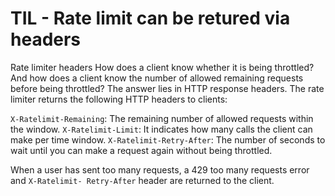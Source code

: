 # TIL - Rate limit can be retured via headers



Rate limiter headers
How does a client know whether it is being throttled? And how does a client know the number of allowed remaining requests before being throttled? The answer lies in HTTP response headers. The rate limiter returns the following HTTP headers to clients:

`X-Ratelimit-Remaining`: The remaining number of allowed requests within the window. 
`X-Ratelimit-Limit`: It indicates how many calls the client can make per time window.
`X-Ratelimit-Retry-After`: The number of seconds to wait until you can make a request again without being throttled.

When a user has sent too many requests, a 429 too many requests error and `X-Ratelimit-
Retry-After` header are returned to the client.
